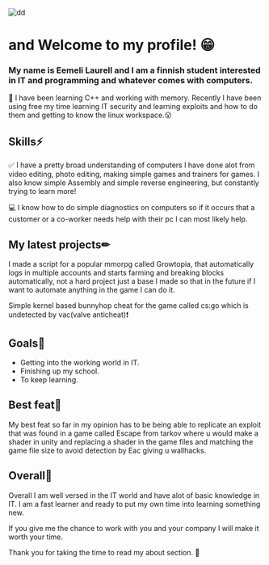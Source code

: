 ![dd](https://user-images.githubusercontent.com/113902787/191013493-a04389d7-95b5-4990-a847-ad2a9320ec4c.png)
# and Welcome to my profile! 😁


### My name is Eemeli Laurell and I am a finnish student interested in IT and programming and whatever comes with computers.

📖 I have been learning C++ and working with memory.
Recently I have been using free my time learning IT security and learning exploits and how to do them and       getting to know the linux workspace.😮

## Skills⚡
 ✅ I have a pretty broad understanding of computers I have done alot from video editing, photo editing, making simple games and trainers for games. I also know simple Assembly and simple reverse engineering, but constantly trying to learn more!

💻 I know how to do simple diagnostics on computers so if it occurs that a customer or a co-worker needs help with   their pc I can most likely help.

## My latest projects✏

I made a script for a popular mmorpg called Growtopia, that automatically logs in multiple accounts and starts farming and breaking blocks automatically, not a hard project just a base I made so that in the future if I want to automate anything in the game I can do it.

Simple kernel based bunnyhop cheat for the game called cs:go which is undetected by vac(valve anticheat)❗

## Goals📑

- Getting into the working world in IT.
- Finishing up my school.
- To keep learning.

## Best feat🤯
My best feat so far in my opinion has to be being able to replicate an exploit that was found in a game called Escape from tarkov where u would make a shader in unity and replacing a shader in the game files and matching the game file size to avoid detection by Eac giving u wallhacks.

## Overall🙂
Overall I am well versed in the IT world and have alot of basic knowledge in IT. 
I am a fast learner and ready to put my own time into learning something new.

If you give me the chance to work with you and your company I will make it worth your time.

Thank you for taking the time to read my about section. 💜





